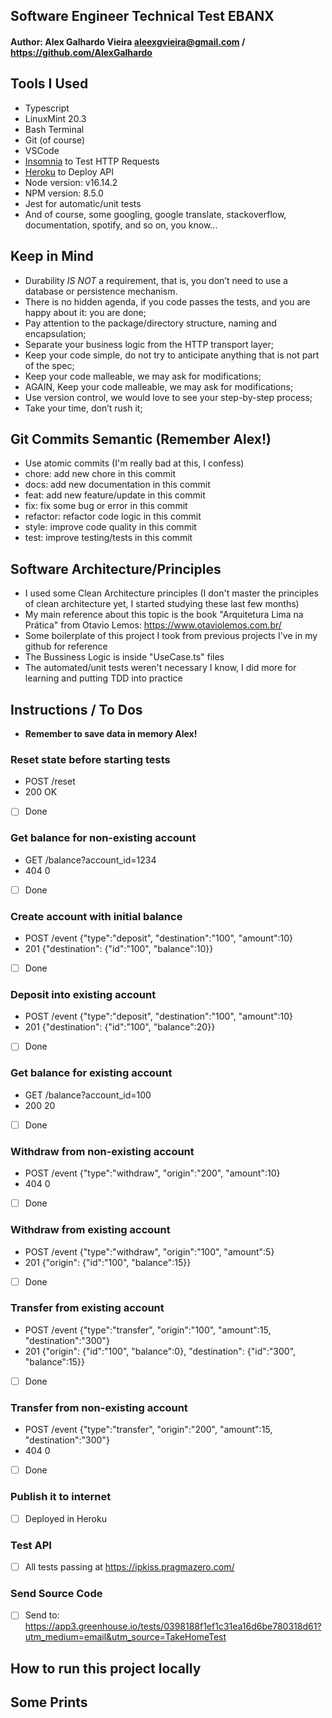 ## Software Engineer Technical Test EBANX

#### Author: Alex Galhardo Vieira <aleexgvieira@gmail.com> / https://github.com/AlexGalhardo

## Tools I Used
- Typescript
- LinuxMint 20.3
- Bash Terminal 
- Git (of course)
- VSCode
- [Insomnia](https://insomnia.rest/download) to Test HTTP Requests 
- [Heroku](https://www.heroku.com/) to Deploy API
- Node version: v16.14.2
- NPM version: 8.5.0
- Jest for automatic/unit tests
- And of course, some googling, google translate, stackoverflow, documentation, spotify, and so on, you know...

## Keep in Mind
- Durability *IS NOT* a requirement, that is, you don’t need to use a database or persistence mechanism.
- There is no hidden agenda, if you code passes the tests, and you are happy about it:  you are done;
- Pay attention to the package/directory structure, naming and encapsulation;
- Separate your business logic from the HTTP transport layer;
- Keep your code simple, do not try to anticipate anything that is not part of the spec;
- Keep your code malleable, we may ask for modifications;
- AGAIN, Keep your code malleable, we may ask for modifications;
- Use version control, we would love to see your step-by-step process;
- Take your time, don’t rush it;
## Git Commits Semantic (Remember Alex!)
- Use atomic commits (I'm really bad at this, I confess)
- chore: add new chore in this commit
- docs: add new documentation in this commit
- feat: add new feature/update in this commit
- fix: fix some bug or error in this commit
- refactor: refactor code logic in this commit
- style: improve code quality in this commit
- test: improve testing/tests in this commit

## Software Architecture/Principles
- I used some Clean Architecture principles (I don't master the principles of clean architecture yet, I started studying these last few months)
- My main reference about this topic is the book "Arquitetura Lima na Prática" from Otavio Lemos: https://www.otaviolemos.com.br/
- Some boilerplate of this project I took from previous projects I've in my github for reference
- The Bussiness Logic is inside "UseCase.ts" files
- The automated/unit tests weren't necessary I know, I did more for learning and putting TDD into practice
## Instructions / To Dos

- <strong>Remember to save data in memory Alex!</strong>

### Reset state before starting tests
- POST /reset
- 200 OK
- [ ] Done

### Get balance for non-existing account
- GET /balance?account_id=1234
- 404 0
- [ ] Done

### Create account with initial balance
- POST /event {"type":"deposit", "destination":"100", "amount":10}
- 201 {"destination": {"id":"100", "balance":10}}
- [ ] Done

### Deposit into existing account
- POST /event {"type":"deposit", "destination":"100", "amount":10}
- 201 {"destination": {"id":"100", "balance":20}}
- [ ] Done

### Get balance for existing account
- GET /balance?account_id=100
- 200 20
- [ ] Done

### Withdraw from non-existing account
- POST /event {"type":"withdraw", "origin":"200", "amount":10}
- 404 0
- [ ] Done

### Withdraw from existing account
- POST /event {"type":"withdraw", "origin":"100", "amount":5}
- 201 {"origin": {"id":"100", "balance":15}}
- [ ] Done

### Transfer from existing account
- POST /event {"type":"transfer", "origin":"100", "amount":15, "destination":"300"}
- 201 {"origin": {"id":"100", "balance":0}, "destination": {"id":"300", "balance":15}}
- [ ] Done

### Transfer from non-existing account
- POST /event {"type":"transfer", "origin":"200", "amount":15, "destination":"300"}
- 404 0
- [ ] Done

### Publish it to internet
- [ ] Deployed in Heroku

### Test API
- [ ] All tests passing at https://ipkiss.pragmazero.com/

### Send Source Code
- [ ] Send to: https://app3.greenhouse.io/tests/0398188f1ef1c31ea16d6be780318d61?utm_medium=email&utm_source=TakeHomeTest

## How to run this project locally

## Some Prints